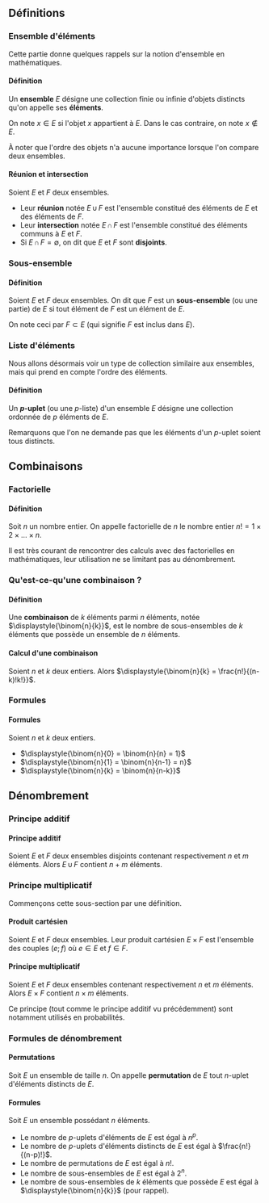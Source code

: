 ## Définitions

### Ensemble d'éléments

Cette partie donne quelques rappels sur la notion d'ensemble en mathématiques.

<bubble variant="formula">

#### Définition

Un **ensemble** $E$ désigne une collection finie ou infinie d'objets distincts qu'on appelle ses **éléments**.

On note $x \in E$ si l'objet $x$ appartient à $E$. Dans le cas contraire, on note $x \notin E$.

</bubble>

À noter que l'ordre des objets n'a aucune importance lorsque l'on compare deux ensembles.

<bubble variant="formula">

#### Réunion et intersection

Soient $E$ et $F$ deux ensembles.

* Leur **réunion** notée $E \, \cup \, F$ est l'ensemble constitué des éléments de $E$ et des éléments de $F$.
* Leur **intersection** notée $E \, \cap \, F$ est l'ensemble constitué des éléments communs à $E$ et $F$.
* Si $E \, \cap \, F = \emptyset$, on dit que $E$ et $F$ sont **disjoints**.

</bubble>

### Sous-ensemble

<bubble variant="formula">

#### Définition

Soient $E$ et $F$ deux ensembles. On dit que $F$ est un **sous-ensemble** (ou une partie) de $E$ si tout élément de $F$
est un élément de $E$.

On note ceci par $F \subset E$ (qui signifie $F$ est inclus dans $E$).

</bubble>

### Liste d'éléments

Nous allons désormais voir un type de collection similaire aux ensembles, mais qui prend en compte l'ordre des éléments.

<bubble variant="formula">

#### Définition

Un **$p$-uplet** (ou une $p$-liste) d'un ensemble $E$ désigne une collection ordonnée de $p$ éléments de $E$.

</bubble>

Remarquons que l'on ne demande pas que les éléments d'un $p$-uplet soient tous distincts.

## Combinaisons

### Factorielle

<bubble variant="formula">

#### Définition

Soit $n$ un nombre entier. On appelle factorielle de $n$ le nombre entier $n! = 1 \times 2 \times \dots \times n$.

</bubble>

Il est très courant de rencontrer des calculs avec des factorielles en mathématiques, leur utilisation ne se limitant
pas au dénombrement.

### Qu'est-ce-qu'une combinaison ?

<bubble variant="formula">

#### Définition

Une **combinaison** de $k$ éléments parmi $n$ éléments, notée $\displaystyle{\binom{n}{k}}$, est le nombre de
sous-ensembles de $k$ éléments que possède un ensemble de $n$ éléments.

</bubble>

<bubble variant="formula">

#### Calcul d'une combinaison

Soient $n$ et $k$ deux entiers. Alors $\displaystyle{\binom{n}{k} = \frac{n!}{(n-k)!k!}}$.

</bubble>

### Formules

<bubble variant="formula">

#### Formules

Soient $n$ et $k$ deux entiers.

* $\displaystyle{\binom{n}{0} = \binom{n}{n} = 1}$
* $\displaystyle{\binom{n}{1} = \binom{n}{n-1} = n}$
* $\displaystyle{\binom{n}{k} = \binom{n}{n-k}}$

</bubble>

## Dénombrement

### Principe additif

<bubble variant="formula">

#### Principe additif

Soient $E$ et $F$ deux ensembles disjoints contenant respectivement $n$ et $m$ éléments. Alors $E \, \cup \, F$ contient
$n + m$ éléments.

</bubble>

### Principe multiplicatif

Commençons cette sous-section par une définition.

<bubble variant="formula">

#### Produit cartésien

Soient $E$ et $F$ deux ensembles. Leur produit cartésien $E \times F$ est l'ensemble des couples $(e; f)$ où $e \in E$
et $f \in F$.

</bubble>

<bubble variant="formula">

#### Principe multiplicatif

Soient $E$ et $F$ deux ensembles contenant respectivement $n$ et $m$ éléments. Alors $E \times F$ contient $n \times m$
éléments.

</bubble>

Ce principe (tout comme le principe additif vu précédemment) sont notamment utilisés en probabilités.

### Formules de dénombrement

<bubble variant="formula">

#### Permutations

Soit $E$ un ensemble de taille $n$. On appelle **permutation** de $E$ tout $n$-uplet d'éléments distincts de $E$.

</bubble>

<bubble variant="formula">

#### Formules

Soit $E$ un ensemble possédant $n$ éléments.

* Le nombre de $p$-uplets d'éléments de $E$ est égal à $n^p$.
* Le nombre de $p$-uplets d'éléments distincts de $E$ est égal à $\frac{n!}{(n-p)!}$.
* Le nombre de permutations de $E$ est égal à $n!$.
* Le nombre de sous-ensembles de $E$ est égal à $2^n$.
* Le nombre de sous-ensembles de $k$ éléments que possède $E$ est égal à $\displaystyle{\binom{n}{k}}$ (pour rappel).

</bubble>

